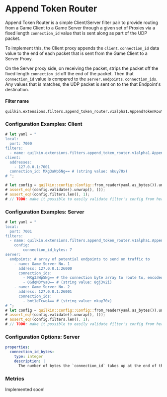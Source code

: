 # Append Token Router

Append Token Router is a simple Client/Server filter pair to provide routing from a Game Client to a Game Server
through a given set of Proxies via a fixed length `connection_id` value that is sent along as part of the UDP packet.

To implement this, the Client proxy appends the `client.connection_id` data value to the end of each packet that is sent
from the Game Client to a Server Proxy.

On the Server proxy side, on receiving the packet, strips the packet off the fixed length `connection_id` off the end
of the packet. Then that `connection_id` value is compared to the `server.endpoints.connection_ids`. Any values that
is matches, the UDP packet is sent on to the that Endpoint's destination.  
 
#### Filter name
```text
quilkin.extensions.filters.append_token_router.v1alpha1.AppendTokenRouter
```

### Configuration Examples: Client

```rust
# let yaml = "
local:
  port: 7000
filters:
  - name: quilkin.extensions.filters.append_token_router.v1alpha1.AppendTokenRouter
client:
  addresses:
    - 127.0.0.1:7001
  connection_id: MXg3aWp5Ng== # (string value: nkuy70x)
# ";

# let config = quilkin::config::Config::from_reader(yaml.as_bytes()).unwrap();
# assert_eq!(config.validate().unwrap(), ());
# assert_eq!(config.filters.len(), 1);
# // TODO: make it possible to easily validate filter's config from here.
 ```

### Configuration Examples: Server

```rust
# let yaml = "
local:
  port: 7001
filters:
  - name: quilkin.extensions.filters.append_token_router.v1alpha1.AppendTokenRouter
    config:
        connection_id_bytes: 7
server:
  endpoints: # array of potential endpoints to send on traffic to
    - name: Game Server No. 1
      address: 127.0.0.1:26000
      connection_ids:
        - MXg3aWp5Ng== # the connection byte array to route to, encoded as base64 (string value: 1x7ijy6)
        - OGdqM3YyaQ== # (string value: 8gj3v2i)
    - name: Game Server No. 2
      address: 127.0.0.1:26001
      connection_ids:
        - bmt1eTcweA== # (string value: nkuy70x)
# ";
# let config = quilkin::config::Config::from_reader(yaml.as_bytes()).unwrap();
# assert_eq!(config.validate().unwrap(), ());
# assert_eq!(config.filters.len(), 1);
# // TODO: make it possible to easily validate filter's config from here.
```

### Configuration Options: Server

```yaml
properties:
  connection_id_bytes:
    type: integer
    description: |
      The number of bytes the `connection_id` takes up at the end of the packets.
```

### Metrics

Implemented soon!